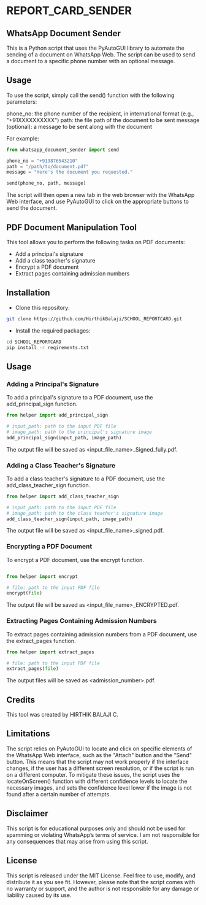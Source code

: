 # REPORT_CARD_SENDER

## WhatsApp Document Sender
This is a Python script that uses the PyAutoGUI library to automate the sending of a document on WhatsApp Web. The script can be used to send a document to a specific phone number with an optional message.

## Usage
To use the script, simply call the send() function with the following parameters:

phone_no: the phone number of the recipient, in international format (e.g., "+91XXXXXXXXXX")
path: the file path of the document to be sent
message (optional): a message to be sent along with the document

For example:
```python
from whatsapp_document_sender import send

phone_no = "+919876543210"
path = "/path/to/document.pdf"
message = "Here's the document you requested."

send(phone_no, path, message)
```

The script will then open a new tab in the web browser with the WhatsApp Web interface, and use PyAutoGUI to click on the appropriate buttons to send the document.

## PDF Document Manipulation Tool
This tool allows you to perform the following tasks on PDF documents:

- Add a principal's signature
- Add a class teacher's signature
- Encrypt a PDF document
- Extract pages containing admission numbers

## Installation

- Clone this repository:

```bash
git clone https://github.com/HirthikBalaji/SCHOOL_REPORTCARD.git
```

- Install the required packages:

```bash
cd SCHOOL_REPORTCARD
pip install -r reqirements.txt
```

## Usage
### Adding a Principal's Signature

To add a principal's signature to a PDF document, use the add_principal_sign function.

```python
from helper import add_principal_sign

# input_path: path to the input PDF file
# image_path: path to the principal's signature image
add_principal_sign(input_path, image_path)
```

The output file will be saved as <input_file_name>_Signed_fully.pdf.

### Adding a Class Teacher's Signature

To add a class teacher's signature to a PDF document, use the add_class_teacher_sign function.

```python
from helper import add_class_teacher_sign

# input_path: path to the input PDF file
# image_path: path to the class teacher's signature image
add_class_teacher_sign(input_path, image_path)
```

The output file will be saved as <input_file_name>_signed.pdf.

### Encrypting a PDF Document

To encrypt a PDF document, use the encrypt function.

```python

from helper import encrypt

# file: path to the input PDF file
encrypt(file)
```

The output file will be saved as <input_file_name>_ENCRYPTED.pdf.

### Extracting Pages Containing Admission Numbers

To extract pages containing admission numbers from a PDF document, use the extract_pages function.

```python
from helper import extract_pages

# file: path to the input PDF file
extract_pages(file)
```

The output files will be saved as <admission_number>.pdf.

## Credits
This tool was created by HIRTHIK BALAJI C.

## Limitations
The script relies on PyAutoGUI to locate and click on specific elements of the WhatsApp Web interface, such as the "Attach" button and the "Send" button. This means that the script may not work properly if the interface changes, if the user has a different screen resolution, or if the script is run on a different computer. To mitigate these issues, the script uses the locateOnScreen() function with different confidence levels to locate the necessary images, and sets the confidence level lower if the image is not found after a certain number of attempts.

## Disclaimer
This script is for educational purposes only and should not be used for spamming or violating WhatsApp’s terms of service. I am not responsible for any consequences that may arise from using this script.

## License
This script is released under the MIT License. Feel free to use, modify, and distribute it as you see fit. However, please note that the script comes with no warranty or support, and the author is not responsible for any damage or liability caused by its use.
